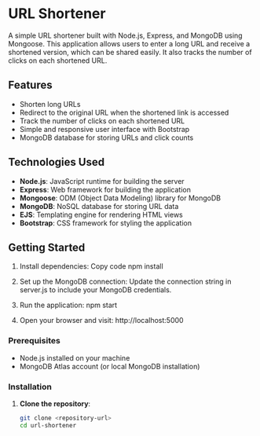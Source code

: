 # URL Shortener

A simple URL shortener built with Node.js, Express, and MongoDB using Mongoose. This application allows users to enter a long URL and receive a shortened version, which can be shared easily. It also tracks the number of clicks on each shortened URL.

## Features

- Shorten long URLs
- Redirect to the original URL when the shortened link is accessed
- Track the number of clicks on each shortened URL
- Simple and responsive user interface with Bootstrap
- MongoDB database for storing URLs and click counts

## Technologies Used

- **Node.js**: JavaScript runtime for building the server
- **Express**: Web framework for building the application
- **Mongoose**: ODM (Object Data Modeling) library for MongoDB
- **MongoDB**: NoSQL database for storing URL data
- **EJS**: Templating engine for rendering HTML views
- **Bootstrap**: CSS framework for styling the application

## Getting Started

1. Install dependencies:
                  Copy code
                  npm install
                      
2. Set up the MongoDB connection:
                  Update the connection string in server.js to include your MongoDB credentials.
                      
3. Run the application:
                  npm start
                  
4. Open your browser and visit:
                  http://localhost:5000
                  
### Prerequisites

- Node.js installed on your machine
- MongoDB Atlas account (or local MongoDB installation)

### Installation

1. **Clone the repository**:
   ```bash
   git clone <repository-url>
   cd url-shortener
